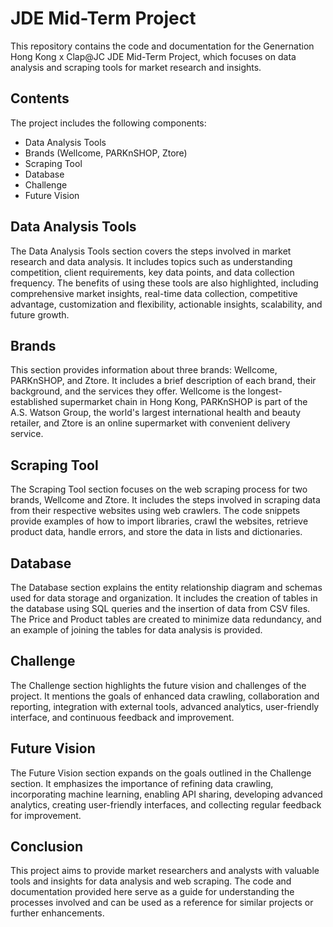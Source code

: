 # JDE Mid-Term Project

This repository contains the code and documentation for the Genernation Hong Kong x Clap@JC JDE Mid-Term Project, which focuses on data analysis and scraping tools for market research and insights.

## Contents

The project includes the following components:

- Data Analysis Tools
- Brands (Wellcome, PARKnSHOP, Ztore)
- Scraping Tool
- Database
- Challenge
- Future Vision

## Data Analysis Tools

The Data Analysis Tools section covers the steps involved in market research and data analysis. It includes topics such as understanding competition, client requirements, key data points, and data collection frequency. The benefits of using these tools are also highlighted, including comprehensive market insights, real-time data collection, competitive advantage, customization and flexibility, actionable insights, scalability, and future growth.

## Brands

This section provides information about three brands: Wellcome, PARKnSHOP, and Ztore. It includes a brief description of each brand, their background, and the services they offer. Wellcome is the longest-established supermarket chain in Hong Kong, PARKnSHOP is part of the A.S. Watson Group, the world's largest international health and beauty retailer, and Ztore is an online supermarket with convenient delivery service.

## Scraping Tool

The Scraping Tool section focuses on the web scraping process for two brands, Wellcome and Ztore. It includes the steps involved in scraping data from their respective websites using web crawlers. The code snippets provide examples of how to import libraries, crawl the websites, retrieve product data, handle errors, and store the data in lists and dictionaries.

## Database

The Database section explains the entity relationship diagram and schemas used for data storage and organization. It includes the creation of tables in the database using SQL queries and the insertion of data from CSV files. The Price and Product tables are created to minimize data redundancy, and an example of joining the tables for data analysis is provided.

## Challenge

The Challenge section highlights the future vision and challenges of the project. It mentions the goals of enhanced data crawling, collaboration and reporting, integration with external tools, advanced analytics, user-friendly interface, and continuous feedback and improvement.

## Future Vision

The Future Vision section expands on the goals outlined in the Challenge section. It emphasizes the importance of refining data crawling, incorporating machine learning, enabling API sharing, developing advanced analytics, creating user-friendly interfaces, and collecting regular feedback for improvement.

## Conclusion

This project aims to provide market researchers and analysts with valuable tools and insights for data analysis and web scraping. The code and documentation provided here serve as a guide for understanding the processes involved and can be used as a reference for similar projects or further enhancements.
